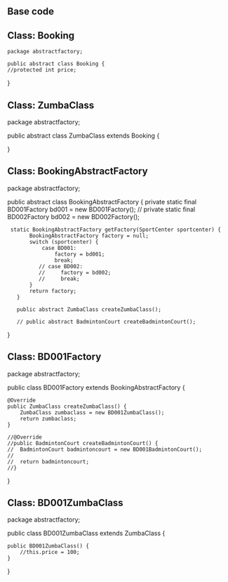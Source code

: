 ## Base code

## Class: Booking
    package abstractfactory;
    
    public abstract class Booking {
   	//protected int price;
   
   }

## Class: ZumbaClass
   package abstractfactory;
   
   public abstract class ZumbaClass extends Booking {
   	
   }


## Class: BookingAbstractFactory
   package abstractfactory;
   
   public abstract class BookingAbstractFactory {
   	 private static final BD001Factory bd001 = new BD001Factory();
   	 // private static final BD002Factory bd002 = new BD002Factory();
    
   	 static BookingAbstractFactory getFactory(SportCenter sportcenter) {
           BookingAbstractFactory factory = null;
           switch (sportcenter) {
               case BD001:
                   factory = bd001;
                   break;
              // case BD002:
              //     factory = bd002;
              //     break;
           }
           return factory;
       }
   
       public abstract ZumbaClass createZumbaClass();
   
       // public abstract BadmintonCourt createBadmintonCourt();
   }

## Class: BD001Factory
   package abstractfactory;
   
   public class BD001Factory extends BookingAbstractFactory {
   
   	@Override
   	public ZumbaClass createZumbaClass() {
   		ZumbaClass zumbaclass = new BD001ZumbaClass();		
   		return zumbaclass;
   	}
   
	//@Override
   	//public BadmintonCourt createBadmintonCourt() {
   	//	BadmintonCourt badmintoncourt = new BD001BadmintonCourt();
   	//	
   	//	return badmintoncourt;
   	//}
   }

## Class: BD001ZumbaClass
   package abstractfactory;
   
   public class BD001ZumbaClass extends ZumbaClass {
   	
   	public BD001ZumbaClass() {
   		//this.price = 100;
   	}
   
   }

